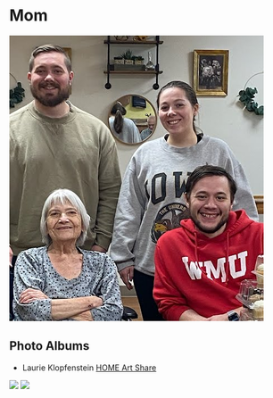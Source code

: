 # Mom

![Mom with Grandkids](./Grandkids.jpeg)

## Photo Albums
- Laurie Klopfenstein [HOME Art Share](https://photos.app.goo.gl/sc5tBm4kf2wFcLSX8)
<img src="./Mom-HomeArt-IMG_20201003_163933.jpg" max-width />
<img src="./Mom-HomeArt-IMG_20201003_164058.jpg" max-width />

